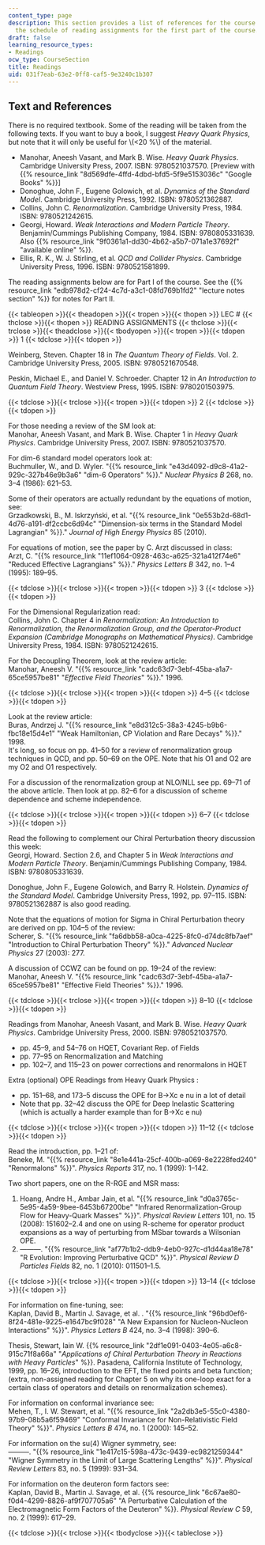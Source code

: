 ```yaml
---
content_type: page
description: This section provides a list of references for the course along with
  the schedule of reading assignments for the first part of the course.
draft: false
learning_resource_types:
- Readings
ocw_type: CourseSection
title: Readings
uid: 031f7eab-63e2-0ff8-caf5-9e3240c1b307
---
```

## Text and References

There is no required textbook. Some of the reading will be taken from the following texts. If you want to buy a book, I suggest *Heavy Quark Physics*, but note that it will only be useful for \\(<20 \%\\) of the material.

- Manohar, Aneesh Vasant, and Mark B. Wise. *Heavy Quark Physics*. Cambridge University Press, 2007. ISBN: 9780521037570. \[Preview with {{% resource_link "8d569dfe-4ffd-4dbd-bfd5-5f9e5153036c" "Google Books" %}}\]
- Donoghue, John F., Eugene Golowich, et al. *Dynamics of the Standard Model*. Cambridge University Press, 1992. ISBN: 9780521362887.
- Collins, John C. *Renormalization*. Cambridge University Press, 1984. ISBN: 9780521242615.
- Georgi, Howard. *Weak Interactions and Modern Particle Theory*. Benjamin/Cummings Publishing Company, 1984. ISBN: 9780805331639. Also {{% resource_link "9f0361a1-dd30-4b62-a5b7-071a1e37692f" "available online" %}}.
- Ellis, R. K., W. J. Stirling, et al. *QCD and Collider Physics*. Cambridge University Press, 1996. ISBN: 9780521581899.

The reading assignments below are for Part I of the course. See the {{% resource_link "edb978d2-cf24-4c7d-a3c1-08fd769b1fd2" "lecture notes section" %}} for notes for Part II.

{{< tableopen >}}{{< theadopen >}}{{< tropen >}}{{< thopen >}}
LEC #
{{< thclose >}}{{< thopen >}}
READING ASSIGNMENTS
{{< thclose >}}{{< trclose >}}{{< theadclose >}}{{< tbodyopen >}}{{< tropen >}}{{< tdopen >}}
1
{{< tdclose >}}{{< tdopen >}}

Weinberg, Steven. Chapter 18 in *The Quantum Theory of Fields*. Vol. 2. Cambridge University Press, 2005. ISBN: 9780521670548.

Peskin, Michael E., and Daniel V. Schroeder. Chapter 12 in *An Introduction to Quantum Field Theory*. Westview Press, 1995. ISBN: 9780201503975.

{{< tdclose >}}{{< trclose >}}{{< tropen >}}{{< tdopen >}}
2
{{< tdclose >}}{{< tdopen >}}

For those needing a review of the SM look at:           
Manohar, Aneesh Vasant, and Mark B. Wise. Chapter 1 in *Heavy Quark Physics*. Cambridge University Press, 2007. ISBN: 9780521037570.

For dim-6 standard model operators look at:           
Buchmuller, W., and D. Wyler. "{{% resource_link "e43d4092-d9c8-41a2-929c-327b46e9b3a6" "dim-6 Operators" %}}." *Nuclear Physics* *B* 268, no. 3–4 (1986): 621–53.

Some of their operators are actually redundant by the equations of motion, see:           
Grzadkowski, B., M. Iskrzyński, et al. "{{% resource_link "0e553b2d-68d1-4d76-a191-df2ccbc6d94c" "Dimension-six terms in the Standard Model Lagrangian" %}}." *Journal of High Energy Physics* 85 (2010).

For equations of motion, see the paper by C. Arzt discussed in class:           
Arzt, C. "{{% resource_link "11ef1064-0928-463c-a625-321a412f74e6" "Reduced Effective Lagrangians" %}}." *Physics Letters B* 342, no. 1–4 (1995): 189–95.

{{< tdclose >}}{{< trclose >}}{{< tropen >}}{{< tdopen >}}
3
{{< tdclose >}}{{< tdopen >}}

For the Dimensional Regularization read:           
Collins, John C. Chapter 4 in *Renormalization: An Introduction to Renormalization, the Renormalization Group, and the Operator-Product Expansion (Cambridge Monographs on Mathematical Physics)*. Cambridge University Press, 1984. ISBN: 9780521242615.

For the Decoupling Theorem, look at the review article:           
Manohar, Aneesh V. "{{% resource_link "cadc63d7-3ebf-45ba-a1a7-65ce5957be81" "*Effective Field Theories*" %}}." 1996.

{{< tdclose >}}{{< trclose >}}{{< tropen >}}{{< tdopen >}}
4–5
{{< tdclose >}}{{< tdopen >}}

Look at the review article:           
Buras, Andrzej J. "{{% resource_link "e8d312c5-38a3-4245-b9b6-fbc18e15d4e1" "Weak Hamiltonian, CP Violation and Rare Decays" %}}." 1998.           
It's long, so focus on pp. 41–50 for a review of renormalization group techniques in QCD, and pp. 50–69 on the OPE. Note that his O1 and O2 are my O2 and O1 respectively. 

For a discussion of the renormalization group at NLO/NLL see pp. 69–71 of the above article. Then look at pp. 82–6 for a discussion of scheme dependence and scheme independence.

{{< tdclose >}}{{< trclose >}}{{< tropen >}}{{< tdopen >}}
6–7
{{< tdclose >}}{{< tdopen >}}

Read the following to complement our Chiral Perturbation theory discussion this week:           
Georgi, Howard. Section 2.6, and Chapter 5 in *Weak Interactions and Modern Particle Theory*. Benjamin/Cummings Publishing Company, 1984. ISBN: 9780805331639.

Donoghue, John F., Eugene Golowich, and Barry R. Holstein. *Dynamics of the Standard Model*. Cambridge University Press, 1992, pp. 97–115. ISBN: 9780521362887 is also good reading. 

Note that the equations of motion for Sigma in Chiral Perturbation theory are derived on pp. 104–5 of the review:           
Scherer, S. "{{% resource_link "fa6dbb58-a0ca-4225-8fc0-d74dc8fb7aef" "Introduction to Chiral Perturbation Theory" %}}." *Advanced Nuclear Physics* 27 (2003): 277. 

A discussion of CCWZ can be found on pp. 19–24 of the review:           
Manohar, Aneesh V. "{{% resource_link "cadc63d7-3ebf-45ba-a1a7-65ce5957be81" "Effective Field Theories" %}}." 1996.

{{< tdclose >}}{{< trclose >}}{{< tropen >}}{{< tdopen >}}
8–10
{{< tdclose >}}{{< tdopen >}}

Readings from Manohar, Aneesh Vasant, and Mark B. Wise. *Heavy Quark Physics*. Cambridge University Press, 2000. ISBN: 9780521037570.

- pp. 45–9, and 54–76 on HQET, Covariant Rep. of Fields
- pp. 77–95 on Renormalization and Matching
- pp. 102–7, and 115–23 on power corrections and renormalons in HQET

Extra (optional) OPE Readings from Heavy Quark Physics : 

- pp. 151–68, and 173–5 discuss the OPE for B->Xc e nu in a lot of detail
- Note that pp. 32–42 discuss the OPE for Deep Inelastic Scattering (which is actually a harder example than for B->Xc e nu)

{{< tdclose >}}{{< trclose >}}{{< tropen >}}{{< tdopen >}}
11–12
{{< tdclose >}}{{< tdopen >}}

Read the introduction, pp. 1–21 of:           
Beneke, M. "{{% resource_link "8e1e441a-25cf-400b-a069-8e2228fed240" "Renormalons" %}}". *Physics Reports* 317, no. 1 (1999): 1–142.

Two short papers, one on the R-RGE and MSR mass:

1. Hoang, Andre H., Ambar Jain, et al. "{{% resource_link "d0a3765c-5e95-4a59-9bee-6453b67200be" "Infrared Renormalization-Group Flow for Heavy-Quark Masses" %}}". *Physical Review Letters* 101, no. 15 (2008): 151602–2.4 and one on using R-scheme for operator product expansions as a way of perturbing from MSbar towards a Wilsonian OPE.
2. ———. "{{% resource_link "af77b1b2-ddb9-4eb0-927c-d1d44aa18e78" "R Evolution: Improving Perturbative QCD" %}}". *Physical Review D Particles Fields* 82, no. 1 (2010): 011501–1.5.

{{< tdclose >}}{{< trclose >}}{{< tropen >}}{{< tdopen >}}
13–14
{{< tdclose >}}{{< tdopen >}}

For information on fine-tuning, see:           
Kaplan, David B., Martin J. Savage, et al. . "{{% resource_link "96bd0ef6-8f24-481e-9225-e1647bc9f028" "A New Expansion for Nucleon-Nucleon Interactions" %}}". *Physics Letters B* 424, no. 3–4 (1998): 390–6.

Thesis, Stewart, Iain W. {{% resource_link "2df1e091-0403-4e05-a6c8-915c71f8a66a" "*Applications of Chiral Perturbation Theory in Reactions with Heavy Particles*" %}}. Pasadena, California Institute of Technology, 1999, pp. 16–26, introduction to the EFT, the fixed points and beta function; (extra, non-assigned reading for Chapter 5 on why its one-loop exact for a certain class of operators and details on renormalization schemes). 

For information on conformal invariance see:           
Mehen, T., I. W. Stewart, et al. "{{% resource_link "2a2db3e5-55c0-4380-97b9-08b5a6f59469" "Conformal Invariance for Non-Relativistic Field Theory" %}}". *Physics Letters B* 474, no. 1 (2000): 145–52.

For information on the su(4) Wigner symmetry, see:           
———. "{{% resource_link "1e417c15-598a-473c-9439-ec9821259344" "Wigner Symmetry in the Limit of Large Scattering Lengths" %}}". *Physical Review Letters* 83, no. 5 (1999): 931–34.

For information on the deuteron form factors see:           
Kaplan, David B., Martin J. Savage, et al. {{% resource_link "6c67ae80-f0d4-4299-8826-af9f707705a6" "A Perturbative Calculation of the Electromagnetic Form Factors of the Deuteron" %}}. *Physical Review C* 59, no. 2 (1999): 617–29.

{{< tdclose >}}{{< trclose >}}{{< tbodyclose >}}{{< tableclose >}}